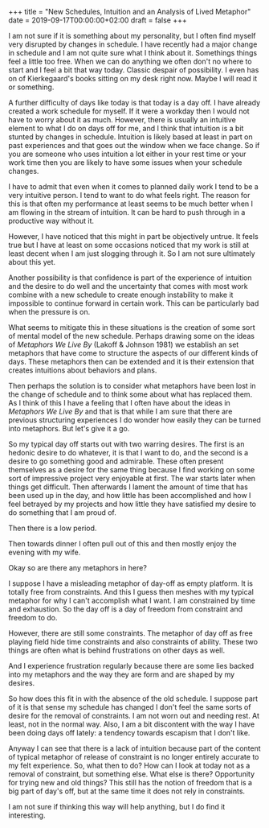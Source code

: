 +++
title = "New Schedules, Intuition and an Analysis of Lived Metaphor"
date = 2019-09-17T00:00:00+02:00
draft = false
+++

I am not sure if it is something about my personality, but I often
find myself very disrupted by changes in schedule. I have recently
had a major change in schedule and I am not quite sure what I think
about it.  Somethings things feel a little too free. When we can do
anything we often don't no where to start and I feel a bit that way
today. Classic despair of possibility. I even has on of Kierkegaard's
books sitting on my desk right now. Maybe I will read it or
something.

A further difficulty of days like today is that today is a day off.
I have already created a work schedule for myself. If it were a
workday then I would not have to worry about it as much. However,
there is usually an intuitive element to what I do on days off for
me, and I think that intuition is a bit stunted by changes in
schedule. Intuition is likely based at least in part on past
experiences and that goes out the window when we face change. So if
you are someone who uses intuition a lot either in your rest time or
your work time then you are likely to have some issues when your
schedule changes.

I have to admit that even when it comes to planned daily work I tend
to be a very intuitive person. I tend to want to do what feels
right. The reason for this is that often my performance at least
seems to be much better when I am flowing in the stream of
intuition. It can be hard to push through in a productive way
without it.

However, I have noticed that this might in part be objectively
untrue. It feels true but I have at least on some occasions noticed
that my work is still at least decent when I am just slogging
through it. So I am not sure ultimately about this yet.

Another possibility is that confidence is part of the experience of
intuition and the desire to do well and the uncertainty that comes
with most work combine with a new schedule to create enough
instability to make it impossible to continue forward in certain
work. This can be particularly bad when the pressure is on.

What seems to mitigate this in these situations is the creation of
some sort of mental model of the new schedule. Perhaps drawing some
on the ideas of _Metaphors We Live By_ (Lakoff & Johnson 1981) we
establish an set metaphors that have come to structure the aspects
of our different kinds of days. These metaphors then can be extended
and it is their extension that creates intuitions about behaviors
and plans.

Then perhaps the solution is to consider what metaphors have been
lost in the change of schedule and to think some about what has
replaced them. As I think of this I have a feeling that I often have
about the ideas in _Metaphors We Live By_ and that is that while I am
sure that there are previous structuring experiences I do wonder how
easily they can be turned into metaphors. But let's give it a go.

So my typical day off starts out with two warring desires. The first
is an hedonic desire to do whatever, it is that I want to do, and
the second is a desire to go something good and admirable. These
often present themselves as a desire for the same thing because I
find working on some sort of impressive project very enjoyable at
first. The war starts later when things get difficult. Then
afterwards I lament the amount of time that has been used up in the
day, and how little has been accomplished and how I feel betrayed by
my projects and how little they have satisfied my desire to do
something that I am proud of.

Then there is a low period.

Then towards dinner I often pull out of this and then mostly enjoy
the evening with my wife.

Okay so are there any metaphors in here?

I suppose I have a misleading metaphor of day-off as empty platform.
It is totally free from constraints. And this I guess then meshes
with my typical metaphor for why I can't accomplish what I want. I
am constrained by time and exhaustion. So the day off is a day of
freedom from constraint and freedom to do.

However, there are still some constraints. The metaphor of day off
as free playing field hide time constraints and also constraints of
ability. These two things are often what is behind frustrations on
other days as well.

And I experience frustration regularly because there are some lies
backed into my metaphors and the way they are form and are shaped by
my desires.

So how does this fit in with the absence of the old schedule. I
suppose part of it is that sense my schedule has changed I don't
feel the same sorts of desire for the removal of constraints. I am
not worn out and needing rest. At least, not in the normal way.
Also, I am a bit discontent with the way I have been doing days off
lately: a tendency towards escapism that I don't like.

Anyway I can see that there is a lack of intuition because part of
the content of typical metaphor of release of constraint is no
longer entirely accurate to my felt experience. So, what then to do?
How can I look at today not as a removal of constraint, but
something else. What else is there? Opportunity for trying new and
old things? This still has the notion of freedom that is a big part
of day's off, but at the same time it does not rely in constraints.

I am not sure if thinking this way will help anything, but I do find
it interesting.
